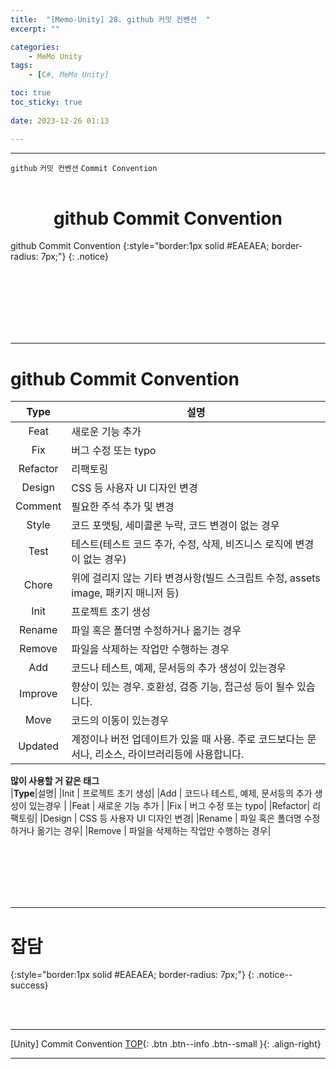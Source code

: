 ```yaml
---
title:  "[Memo-Unity] 28. github 커밋 컨벤션  "
excerpt: ""

categories:
    - MeMo Unity
tags:
    - [C#, MeMo Unity]

toc: true
toc_sticky: true
 
date: 2023-12-26 01:13

---
```

- - -

`github` `커밋 컨벤션` `Commit Convention`
<BR><BR>

<center><H1>  github Commit Convention  </H1></center>
github Commit Convention
{:style="border:1px solid #EAEAEA; border-radius: 7px;"}
{: .notice} 

<br><br><br><br><br><br>
- - - 

# github Commit Convention

|**Type**|설명|
|:---:|---|
|Feat    |	새로운 기능 추가 |
|Fix     |	버그 수정 또는 typo|
|Refactor|	리팩토링|
|Design  |	CSS 등 사용자 UI 디자인 변경|
|Comment |	필요한 주석 추가 및 변경|
|Style   |	코드 포맷팅, 세미콜론 누락, 코드 변경이 없는 경우|
|Test    |	테스트(테스트 코드 추가, 수정, 삭제, 비즈니스 로직에 변경이 없는 경우)|
|Chore   |	위에 걸리지 않는 기타 변경사항(빌드 스크립트 수정, assets image, 패키지 매니저 등)|
|Init    |	프로젝트 초기 생성|
|Rename  |	파일 혹은 폴더명 수정하거나 옮기는 경우|
|Remove  |	파일을 삭제하는 작업만 수행하는 경우|
|Add     | 코드나 테스트, 예제, 문서등의 추가 생성이 있는경우 |
|Improve | 향상이 있는 경우. 호환성, 검증 기능, 접근성 등이 될수 있습니다.|
|Move    | 코드의 이동이 있는경우|
|Updated | 계정이나 버전 업데이트가 있을 때 사용. 주로 코드보다는 문서나, 리소스, 라이브러리등에 사용합니다.|

**많이 사용할 거 같은 태그**   
|**Type**|설명|
|Init    |	프로젝트 초기 생성|
|Add     | 코드나 테스트, 예제, 문서등의 추가 생성이 있는경우 |
|Feat    |	새로운 기능 추가 |
|Fix     |	버그 수정 또는 typo|
|Refactor|	리팩토링|
|Design  |	CSS 등 사용자 UI 디자인 변경|
|Rename  |	파일 혹은 폴더명 수정하거나 옮기는 경우|
|Remove  |	파일을 삭제하는 작업만 수행하는 경우|

<br><br><br><br><br>
- - - 

# 잡담
{:style="border:1px solid #EAEAEA; border-radius: 7px;"}
{: .notice--success}  

<br><br>
- - - 

[Unity] Commit Convention
[TOP](#){: .btn .btn--info .btn--small }{: .align-right}
<br>
- - -
